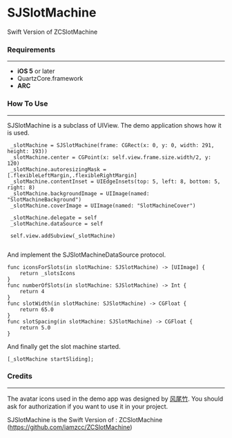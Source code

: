 # SJSlotMachine
Swift Version of ZCSlotMachine

### Requirements
---
* **iOS 5** or later
* QuartzCore.framework
* **ARC**

### How To Use
---

SJSlotMachine is a subclass of UIView. The demo application shows how it is used.

```
 _slotMachine = SJSlotMachine(frame: CGRect(x: 0, y: 0, width: 291, height: 193))
 _slotMachine.center = CGPoint(x: self.view.frame.size.width/2, y: 120)
 _slotMachine.autoresizingMask = [.flexibleLeftMargin,.flexibleRightMargin]
 _slotMachine.contentInset = UIEdgeInsets(top: 5, left: 8, bottom: 5, right: 8)
 _slotMachine.backgroundImage = UIImage(named: "SlotMachineBackground")
 _slotMachine.coverImage = UIImage(named: "SlotMachineCover")
        
 _slotMachine.delegate = self
 _slotMachine.dataSource = self
        
 self.view.addSubview(_slotMachine)
    
```

And implement the SJSlotMachineDataSource protocol.

```
func iconsForSlots(in slotMachine: SJSlotMachine) -> [UIImage] {
    return _slotsIcons
}
func numberOfSlots(in slotMachine: SJSlotMachine) -> Int {
    return 4
}
func slotWidth(in slotMachine: SJSlotMachine) -> CGFloat {
    return 65.0
}
func slotSpacing(in slotMachine: SJSlotMachine) -> CGFloat {
    return 5.0
}

```

And finally get the slot machine started.

```
[_slotMachine startSliding];
```

### Credits
---
The avatar icons used in the demo app was designed by [风尾竹](http://www.booui.com). You should ask for authorization if you want to use it in your project. 

SJSlotMachine is the Swift Version of : ZCSlotMachine (https://github.com/iamzcc/ZCSlotMachine)
